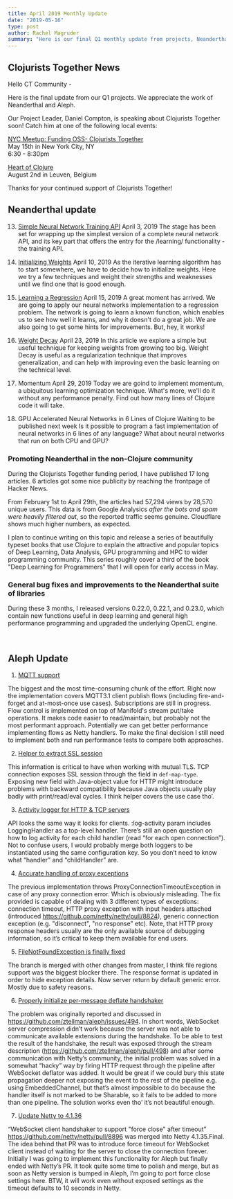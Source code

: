 ```yaml
---
title: April 2019 Monthly Update
date: "2019-05-16"
type: post
author: Rachel Magruder
summary: "Here is our final Q1 monthly update from projects, Neanderthal and Aleph - thanks so much for all your hard work this quarter."
---
```


## Clojurists Together News

Hello CT Community -

Here is the final update from our Q1 projects. We appreciate the work of Neanderthal and Aleph.

Our Project Leader, Daniel Compton, is speaking about Clojurists Together soon! Catch him at one of the following local events:

[NYC Meetup: Funding OSS- Clojurists Together](https://www.meetup.com/Clojure-nyc/events/260728030/)
<br /> May 15th in New York City, NY
<br /> 6:30 - 8:30pm

[Heart of Clojure](https://heartofclojure.eu/)
<br /> August 2nd in Leuven, Belgium

Thanks for your continued support of Clojurists Together!

## Neanderthal update

13.  [Simple Neural Network Training API](https://dragan.rocks/articles/19/Deep-Learning-in-Clojure-From-Scratch-to-GPU-13-Initializing-Weights)
April 3, 2019
The stage has been set for wrapping up the simplest version of a complete neural network API, and its key part that offers the entry for the /learning/ functionality - the training API.

14. [Initializing Weights](https://dragan.rocks/articles/19/Deep-Learning-in-Clojure-From-Scratch-to-GPU-14-Learning-Regression)
April 10, 2019
As the iterative learning algorithm has to start somewhere, we have to decide how to initialize weights. Here we try a few techniques and weight their strengths and weaknesses until we find one that is good enough.

15. [Learning a Regression](https://dragan.rocks/articles/19/Deep-Learning-in-Clojure-From-Scratch-to-GPU-15-Weight-Decay)
April 15, 2019
A great moment has arrived. We are going to apply our neural networks implementation to a regression problem. The network is going to learn a known function, which enables us to see how well it learns, and why it doesn't do a great job. We are also going to get some hints for improvements. But, hey, it works!

16. [Weight Decay](https://dragan.rocks/articles/19/Deep-Learning-in-Clojure-From-Scratch-to-GPU-16-Momentum)
April 23, 2019
In this article we explore a simple but useful technique for keeping weights from growing too big. Weight Decay is useful as a regularization technique that improves generalization, and can help with improving even the basic learning on the technical level.

17. Momentum
April 29, 2019
Today we are goind to implement momentum, a ubiquitous learning optimization technique. What's more, we'll do it without any performance penalty. Find out how many lines of Clojure code it will take.

18. GPU Accelerated Neural Networks in 6 Lines of Clojure
Waiting to be published next week
Is it possible to program a fast implementation of neural networks in 6 lines of any language? What about neural networks
that run on both CPU and GPU?

### Promoting Neanderthal in the non-Clojure community

During the Clojurists Together funding period, I have published 17 long articles. 6 articles got some nice publicity by reaching the frontpage of Hacker News.

From February 1st to April 29th, the articles had 57,294 views by 28,570 unique users. This data is from Google Analysics *after the bots and spam were heavily filtered out*, so the reported traffic seems genuine. Cloudflare shows much higher numbers, as expected.

I plan to continue writing on this topic and release a series of beautifully typeset books that use Clojure to explain the attractive and popular topics of Deep Learning, Data Analysis, GPU programming and HPC to wider programming community. This series roughly cover a third of the book "Deep Learning for Programmers" that I will open for early access in May.

### General bug fixes and improvements to the Neanderthal suite of libraries

During these 3 months, I released versions 0.22.0, 0.22.1, and 0.23.0, which contain new functions useful in deep learning and general high performance programming and upgraded the underlying OpenCL engine.

<br />

## Aleph Update

1. [MQTT support](https://github.com/ztellman/aleph/pull/510)

The biggest and the most time-consuming chunk of the effort. Right now the implementation covers MQTT3.1 client publish flows (including fire-and-forget and at-most-once use cases). Subscriptions are still in progress. Flow control is implemented on top of Manifold's stream put/take operations. It makes code easier to read/maintain, but probably not the most performant approach. Potentially we can get better performance implementing flows as Netty handlers. To make the final decision I still need to implement both and run performance tests to compare both approaches.

2. [Helper to extract SSL session](https://github.com/ztellman/aleph/pull/505)

This information is critical to have when working with mutual TLS. TCP connection exposes SSL session through the field in `def-map-type`. Exposing new field with Java-object value for HTTP might introduce problems with backward compatibility because Java objects usually play badly with print/read/eval cycles. I think helper covers the use case tho’.

3. [Activity logger for HTTP & TCP servers](https://github.com/ztellman/aleph/pull/508)

API looks the same way it looks for clients. :log-activity param includes LoggingHandler as a top-level handler. There’s still an open question on how to log activity for each child handler (read “for each open connection”). Not to confuse users, I would probably merge both loggers to be instantiated using the same configuration key. So you don’t need to know what “handler” and “childHandler” are.

4. [Accurate handling of proxy exceptions](https://github.com/ztellman/aleph/pull/509)

The previous implementation throws ProxyConnectionTimeoutException in case of any proxy connection error. Which is obviously misleading. The fix provided is capable of dealing with 3 different types of exceptions: connection timeout, HTTP proxy exception with input headers attached (introduced https://github.com/netty/netty/pull/8824), generic connection exception (e.g. "disconnect", "no response" etc). Note, that HTTP proxy response headers usually are the only available source of debugging information, so it’s critical to keep them available for end users.

5. [FileNotFoundException is finally fixed](https://github.com/ztellman/aleph/pull/471)

The branch is merged with other changes from master, I think file regions support was the biggest blocker there. The response format is updated in order to hide exception details. Now server return by default generic error. Mostly due to safety reasons.

6. [Properly initialize per-message deflate handshaker](https://github.com/ztellman/aleph/pull/506)

The problem was originally reported and discussed in https://github.com/ztellman/aleph/issues/494. In short words, WebSocket server compression didn’t work because the server was not able to communicate available extensions during the handshake. To be able to test the result of the handshake, the result was exposed through the stream description (https://github.com/ztellman/aleph/pull/498) and after some communication with Netty’s community, the initial problem was solved in a somewhat “hacky” way by firing HTTP request through the pipeline after WebSocket deflator was added. It would be great if we could bury this state propagation deeper not exposing the event to the rest of the pipeline e.g. using EmbeddedChannel, but that’s almost impossible to do because the handler itself is not marked to be Sharable, so it fails to be added to more than one pipeline. The solution works even tho’ it’s not beautiful enough.

7. [Update Netty to 4.1.36](https://github.com/ztellman/aleph/pull/507)

“WebSocket client handshaker to support "force close" after timeout” https://github.com/netty/netty/pull/8896 was merged into Netty 4.1.35.Final. The idea behind that PR was to introduce force timeout for WebSocket client instead of waiting for the server to close the connection forever. Initially I was going to implement this functionality for Aleph but finally ended with Netty’s PR. It took quite some time to polish and merge, but as soon as Netty version is bumped in Aleph, I’m going to port force close settings here. BTW, it will work even without exposed settings as the timeout defaults to 10 seconds in Netty.

